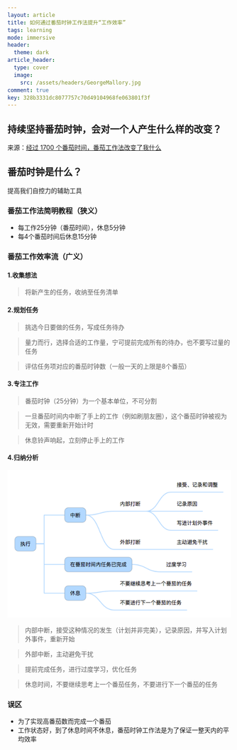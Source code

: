 ```yaml
---
layout: article
title: 如何通过番茄时钟工作法提升“工作效率”
tags: learning
mode: immersive
header:
  theme: dark
article_header:
  type: cover
  image:
    src: /assets/headers/GeorgeMallory.jpg
comment: true
key: 328b3331dc8077757c70d49104968fe063801f3f
---
```

## 持续坚持番茄时钟，会对一个人产生什么样的改变？
来源：[经过 1700 个番茄时间，番茄工作法改变了我什么](https://sspai.com/post/37307)
## 番茄时钟是什么？
提高我们自控力的辅助工具

### 番茄工作法简明教程（狭义）
- 每工作25分钟（番茄时间），休息5分钟
- 每4个番茄时间后休息15分钟

### 番茄工作效率流（广义）
#### 1.收集想法
> 将新产生的任务，收纳至任务清单

#### 2.规划任务
> 挑选今日要做的任务，写成任务待办

> 量力而行，选择合适的工作量，宁可提前完成所有的待办，也不要写过量的任务

> 评估任务项对应的番茄时钟数（一般一天的上限是8个番茄）

#### 3.专注工作
> 番茄时钟（25分钟）为一个基本单位，不可分割

> 一旦番茄时间内中断了手上的工作（例如刷朋友圈），这个番茄时钟被视为无效，需要重新开始计时

> 休息铃声响起，立刻停止手上的工作

#### 4.归纳分析
![总结](/assets/images/tomato-clock.png)
> 内部中断，接受这种情况的发生（计划并非完美），记录原因，并写入计划外事件，重新开始

> 外部中断，主动避免干扰

> 提前完成任务，进行过度学习，优化任务

> 休息时间，不要继续思考上一个番茄任务，不要进行下一个番茄的任务

### 误区
- 为了实现高番茄数而完成一个番茄
- 工作状态好，到了休息时间不休息，番茄时钟工作法是为了保证一整天内的平均效率
